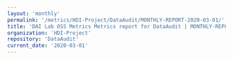 ```yaml
---
layout: 'monthly'
permalink: '/metrics/HDI-Project/DataAudit/MONTHLY-REPORT-2020-03-01/'
title: 'DAI Lab OSS Metrics Metrics report for DataAudit | MONTHLY-REPORT-2020-03-01'
organization: 'HDI-Project'
repository: 'DataAudit'
current_date: '2020-03-01'
---
```

